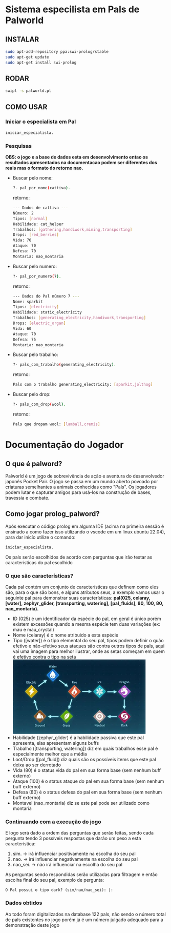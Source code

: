 # Sistema especilista em Pals de Palworld

## INSTALAR

```sh
sudo apt-add-repository ppa:swi-prolog/stable
sudo apt-get update
sudo apt-get install swi-prolog
```

## RODAR

```sh
swipl -s palworld.pl
```

## COMO USAR

### Iniciar o especialista em Pal

```sh
iniciar_especialista.
```

### Pesquisas

**OBS: o jogo e a base de dados esta em desenvolvimento entao os resultados apresentados na documentacao podem ser diferentes dos reais mas o formato do retorno nao.**

-   Buscar pelo nome:

    ```sh
    ?- pal_por_nome(cattiva).
    ```

    retorno:

    ```sh
    --- Dados de cattiva ---
    Número: 2
    Tipos: [normal]
    Habilidade: cat_helper
    Trabalhos: [gathering,handiwork,mining,transporting]
    Drops: [red_berries]
    Vida: 70
    Ataque: 70
    Defesa: 70
    Montaria: nao_montaria
    ```

-   Buscar pelo numero:

    ```sh
    ?- pal_por_numero(7).
    ```

    retorno:

    ```sh
    --- Dados do Pal número 7 ---
    Nome: sparkit
    Tipos: [electricity]
    Habilidade: static_electricity
    Trabalhos: [generating_electricity,handiwork,transporting]
    Drops: [electric_organ]
    Vida: 60
    Ataque: 70
    Defesa: 75
    Montaria: nao_montaria
    ```

-   Buscar pelo trabalho:

    ```sh
    ?- pals_com_trabalho(generating_electricity).
    ```

    retorno:

    ```sh
    Pals com o trabalho generating_electricity: [sparkit,jolthog]
    ```

-   Buscar pelo drop:

    ```sh
    ?- pals_com_drop(wool).
    ```

    retorno:

    ```sh
    Pals que dropam wool: [lamball,cremis]
    ```

# Documentação do Jogador

## O que é palword?

Palworld é um jogo de sobrevivência de ação e aventura do desenvolvedor japonês Pocket Pair. O jogo se passa em um mundo aberto povoado por criaturas semelhantes a animais conhecidas como "Pals". Os jogadores podem lutar e capturar amigos para usá-los na construção de bases, travessia e combate.

## Como jogar prolog_palword?

Após executar o código prolog em alguma IDE (acima na primeira sessão é ensinado a como fazer isso utilizando o vscode em um linux ubuntu 22.04), para dar inicío utilize o comando:

```sh
iniciar_especialista.
```

Os pals serão escolhidos de acordo com perguntas que irão testar as caracteristicas do pal escolhido

### O que são características?
Cada pal contém um conjunto de características que definem como eles são, para o que são bons, e alguns atributos seus, a exemplo vamos usar o seguinte pal para demonstrar suas características:
**pal(025, celaray, [water], zephyr_glider, [transporting, watering], [pal_fluids], 80, 100, 80, nao_montaria).**
- ID (025) é um identificador da espécie do pal, em geral é único porém existem excessões quando a mesma espécie tem duas variações (ex: mau e mau_crystal)
- Nome (celaray) é o nome atribuido a esta espécie
- Tipo ([water]) é o tipo elemental do seu pal, tipos podem definir o quão efetivo e não-efetivo seus ataques são contra outros tipos de pals, aqui vai uma imagem para melhor ilustrar, onde as setas começam em quem é efetivo contra o tipo na seta 
![gráfico mostrando o quão efetivo são os tipos de pals em relação a outros tipos](./Palworld_Type_Chart_1.jpg)
- Habilidade (zephyr_glider) é a habilidade passiva que este pal apresenta, elas apresentam alguns buffs
- Trabalho ([transporting, watering]) diz em quais trabalhos esse pal é especialmente melhor que a média
- Loot/Drop ([pal_fluid]) diz quais são os possíveis items que este pal deixa ao ser derrotado
- Vida (80) é o status vida do pal em sua forma base (sem nenhum buff externo)
- Ataque (100) é o status ataque do pal em sua forma base (sem nenhum buff externo)
- Defesa (80) é o status defesa do pal em sua forma base (sem nenhum buff externo)
- Montavel (nao_montaria) diz se este pal pode ser utilizado como montaria

### Continuando com a execução do jogo
E logo será dado a ordem das perguntas que serão feitas, sendo cada pergunta tendo 3 possíveis respostas que darão um peso a esta caracteristica:

1. sim. -> irá influenciar positivamente na escolha do seu pal
2. nao. -> irá influenciar negativamente na escolha do seu pal
3. nao_sei. -> não irá influenciar na escolha do seu pal

As perguntas sendo respondidas serão utilizadas para filtragem e então escolha final do seu pal, exemplo de pergunta:
```
O Pal possui o tipo dark? (sim/nao/nao_sei): |:
```

### Dados obtidos
Ao todo foram digitalizados na database 122 pals, não sendo o número total de pals existentes no jogo porém já é um número julgado adequado para a demonstração deste jogo